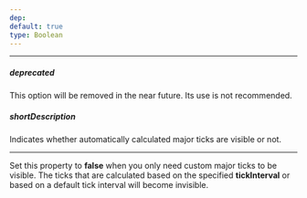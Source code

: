 ```yaml
---
dep: 
default: true
type: Boolean
---
```

---
##### deprecated
This option will be removed in the near future. Its use is not recommended.

##### shortDescription
Indicates whether automatically calculated major ticks are visible or not.

---
Set this property to **false** when you only need custom major ticks to be visible. The ticks that are calculated based on the specified **tickInterval** or based on a default tick interval will become invisible.